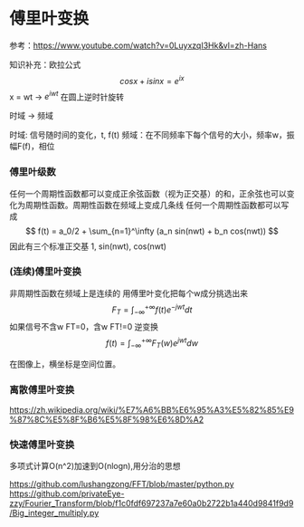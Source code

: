 # 傅里叶变换

参考：https://www.youtube.com/watch?v=0LuyxzqI3Hk&vl=zh-Hans

知识补充：欧拉公式
$$ cosx + isinx = e^{ix} $$
x = wt -> $e^{iwt}$ 在圆上逆时针旋转


时域 -> 频域

时域: 信号随时间的变化，t, f(t)
频域：在不同频率下每个信号的大小，频率w，振幅F(f)，相位

### 傅里叶级数
任何一个周期性函数都可以变成正余弦函数（视为正交基）的和，正余弦也可以变化为周期性函数。周期性函数在频域上变成几条线
任何一个周期性函数都可以写成
$$ f(t) = a_0/2 + \sum_{n=1}^\infty (a_n sin(nwt) + b_n cos(nwt)) $$
因此有三个标准正交基 1, sin(nwt), cos(nwt)

### (连续)傅里叶变换
非周期性函数在频域上是连续的
用傅里叶变化把每个w成分挑选出来
$$ F_T = \int_{-\infty}^{+\infty}f(t)e^{-jwt}dt $$
如果信号不含w FT=0，含w FT!=0
逆变换
$$ f(t) = \int_{-\infty}^{+\infty}F_T(w)e^{jwt}dw $$

在图像上，横坐标是空间位置。

### 离散傅里叶变换
https://zh.wikipedia.org/wiki/%E7%A6%BB%E6%95%A3%E5%82%85%E9%87%8C%E5%8F%B6%E5%8F%98%E6%8D%A2

### 快速傅里叶变换
多项式计算O(n^2)加速到O(nlogn),用分治的思想

https://github.com/lushangzong/FFT/blob/master/python.py
https://github.com/privateEye-zzy/Fourier_Transform/blob/f1c0fdf697237a7e60a0b2722b1a440d9841f9d9/Big_integer_multiply.py

